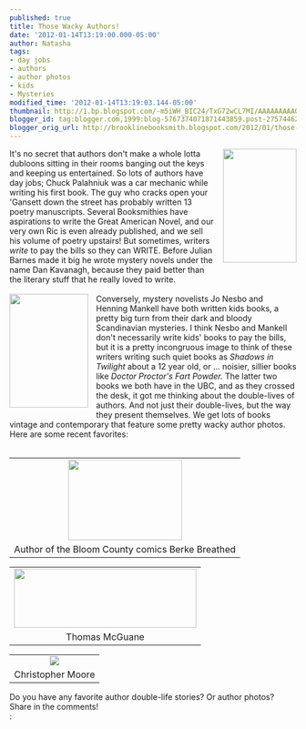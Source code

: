 ```yaml
---
published: true
title: Those Wacky Authors!
date: '2012-01-14T13:19:00.000-05:00'
author: Natasha
tags:
- day jobs
- authors
- author photos
- kids
- Mysteries
modified_time: '2012-01-14T13:19:03.144-05:00'
thumbnail: http://1.bp.blogspot.com/-m5iWH_BIC24/TxG72wCL7MI/AAAAAAAAAQ8/lnv-X8l-NqM/s72-c/shadows.jpg
blogger_id: tag:blogger.com,1999:blog-5767374071871443859.post-2757446230537520837
blogger_orig_url: http://brooklinebooksmith.blogspot.com/2012/01/those-wacky-authors.html
---
```


<a href="http://1.bp.blogspot.com/-m5iWH_BIC24/TxG72wCL7MI/AAAAAAAAAQ8/lnv-X8l-NqM/s1600/shadows.jpg" imageanchor="1" style="clear: right; float: right; margin-bottom: 1em; margin-left: 1em;"><img border="0" height="200" src="http://1.bp.blogspot.com/-m5iWH_BIC24/TxG72wCL7MI/AAAAAAAAAQ8/lnv-X8l-NqM/s200/shadows.jpg" width="129" /></a>It's no secret that authors don't make a whole lotta dubloons sitting in their rooms banging out the keys and keeping us entertained. So lots of authors have day jobs; Chuck Palahniuk was a car mechanic while writing his first book. The guy who cracks open your 'Gansett down the street has probably written 13 poetry manuscripts. Several Booksmithies have aspirations to write the Great American Novel, and our very own Ric is even already published, and we sell his volume of poetry upstairs! But sometimes, writers <i>write</i>&nbsp;to pay the bills so they can WRITE. Before Julian Barnes made it big he wrote mystery novels under the name Dan Kavanagh, because they paid better than the literary stuff that he really loved to write.<br /><br /><a href="http://2.bp.blogspot.com/-Pn9fcw0JUg4/TxG74H5Xt3I/AAAAAAAAARE/49-5gUtkOPM/s1600/doctor.jpg" imageanchor="1" style="clear: left; float: left; margin-bottom: 1em; margin-right: 1em;"><img border="0" height="200" src="http://2.bp.blogspot.com/-Pn9fcw0JUg4/TxG74H5Xt3I/AAAAAAAAARE/49-5gUtkOPM/s200/doctor.jpg" width="138" /></a>Conversely, mystery novelists Jo Nesbo and Henning Mankell have both written kids books, a pretty big turn from their dark and bloody Scandinavian mysteries. I think Nesbo and Mankell don't necessarily write kids' books to pay the bills, but it is a pretty incongruous image to think of these writers writing such quiet books as <i>Shadows in Twilight</i> about a 12 year old, or ... noisier, sillier books like <i>Doctor Proctor's Fart Powder. </i>The latter two books we both have in the UBC, and as they crossed the desk, it got me thinking about the double-lives of authors. And not just their double-lives, but the way they present themselves. We get lots of books vintage and contemporary that feature some pretty wacky author photos. Here are some recent favorites:<br /><br /><table align="center" cellpadding="0" cellspacing="0" class="tr-caption-container" style="margin-left: auto; margin-right: auto; text-align: center;"><tbody><tr><td style="text-align: center;"><a href="http://3.bp.blogspot.com/-u4EkXcHjmSw/TxHBS1ghRPI/AAAAAAAAARU/6iMGxIrRXZE/s1600/berkeley.jpg" imageanchor="1" style="margin-left: auto; margin-right: auto;"><img border="0" height="142" src="http://3.bp.blogspot.com/-u4EkXcHjmSw/TxHBS1ghRPI/AAAAAAAAARU/6iMGxIrRXZE/s200/berkeley.jpg" width="200" /></a></td></tr><tr><td class="tr-caption" style="text-align: center;">Author of the Bloom County comics Berke Breathed</td></tr></tbody></table><table align="center" cellpadding="0" cellspacing="0" class="tr-caption-container" style="margin-left: auto; margin-right: auto; text-align: center;"><tbody><tr><td style="text-align: center;"><a href="http://3.bp.blogspot.com/-qttNkGGLj4c/TxHCKVtxA5I/AAAAAAAAARc/GICREt3ghA0/s1600/mcguane.jpg" imageanchor="1" style="margin-left: auto; margin-right: auto;"><img border="0" height="104" src="http://3.bp.blogspot.com/-qttNkGGLj4c/TxHCKVtxA5I/AAAAAAAAARc/GICREt3ghA0/s320/mcguane.jpg" width="320" /></a></td></tr><tr><td class="tr-caption" style="text-align: center;">Thomas McGuane</td></tr></tbody></table><table align="center" cellpadding="0" cellspacing="0" class="tr-caption-container" style="margin-left: auto; margin-right: auto; text-align: center;"><tbody><tr><td style="text-align: center;"><a href="http://1.bp.blogspot.com/-4TUl8yt-ues/TxG75IrddmI/AAAAAAAAARM/UXQMxd0Nmpo/s1600/inner_moore_photo.gif" imageanchor="1" style="margin-left: auto; margin-right: auto;"><img border="0" src="http://1.bp.blogspot.com/-4TUl8yt-ues/TxG75IrddmI/AAAAAAAAARM/UXQMxd0Nmpo/s1600/inner_moore_photo.gif" /></a></td></tr><tr><td class="tr-caption" style="text-align: center;">Christopher Moore</td></tr></tbody></table>Do you have any favorite author double-life stories? Or author photos? Share in the comments!<br />:<br /><div class="separator" style="clear: both; text-align: center;"></div>
